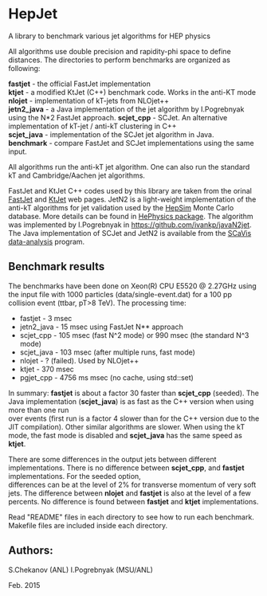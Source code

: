 # HepJet
A library to benchmark various jet algorithms for HEP physics

All algorithms use double precision and rapidity-phi space to define distances. The directories to perform benchmarks are organized as following:

<p>
<b>fastjet</b>       - the official FastJet implementation <br>
<b>ktjet</b>         - a modified KtJet (C++) benchmark code. Works in the anti-KT  mode<br>
<b>nlojet</b>        - implementation of kT-jets from NLOjet++ <br>
<b>jetn2_java</b>    - a Java implementation of the jet algorithm by I.Pogrebnyak using the N*2 FastJet approach. 
<b>scjet_cpp</b>     - SCJet. An alternative implementation of kT-jet / anti-kT clustering in C++<br>
<b>scjet_java</b>    - implementation of the SCJet jet algorithm in Java. <br>
<b>benchmark</b>    -  compare FastJet and SCJet implementations using the same input.<br>
<p>
All algorithms run the anti-kT jet algorithm. One can also run the standard kT and Cambridge/Aachen jet algorithms. 

<p>

FastJet and KtJet C++ codes used by this library are taken  from the orinal <a href="http://fastjet.fr/">FastJet</a> and <a href="https://ktjet.hepforge.org/">KtJet</a> web pages. 
JetN2 is a light-weight implementation of the anti-kT algorithms for jet validation used by the 
<a href="http://atlaswww.hep.anl.gov/hepsim/">HepSim</a> Monte Carlo database.
More details can be found in <a href="https://github.com/chekanov/hephysics">HePhysics package</a>. 
The algorithm was implemented by I.Pogrebnyak in https://github.com/ivankp/javaN2jet. 
The Java implementation of SCJet and JetN2 is available from the <a href="http://jwork.org/scavis/">SCaVis data-analysis</a> program. 

<h2>Benchmark results</h2>

The benchmarks have been done on Xeon(R) CPU E5520 @ 2.27GHz
using the input file with 1000 particles (data/single-event.dat) for a 100 pp collision event
(ttbar, pT>8 TeV). The processing time:

 <ul>
  <li>fastjet    - 3 msec </li>
  <li>jetn2_java - 15 msec using FastJet N** approach</li>
  <li>scjet_cpp -  105 msec (fast N^2 mode) or 990 msec (the standard N^3 mode) </li>   
  <li>scjet_java - 103 msec (after multiple runs, fast mode) </li>
  <li>nlojet    - ? (failed). Used by NLOjet++</li>
  <li>ktjet     - 370 msec</li>
  <li>pgjet_cpp - 4756 ms msec (no cache, using std::set)</li>
</ul> 

In summary: <b>fastjet</b> is  about a factor 30 faster than <b>scjet_cpp</b> (seeded).
The Java implementation (<b>scjet_java</b>) is as fast as the C++ version when using more than one run           
over events (first run is a factor 4 slower than for the C++ version due to the JIT compilation).
Other similar algorithms are slower. When using the kT mode, the fast mode is disabled
and <b>scjet_java</b> has the same speed as <b>ktjet</b>. 

<p>
</p>


There are some differences in the output jets between different implementations. 
There is no difference between <b>scjet_cpp</b>,  and <b>fastjet</b> implementations.
For the seeded option,  
differences can be at the level of 2% for transverse momentum of very soft jets.
The difference between <b>nlojet</b> and  <b>fastjet</b> is also at the level of a few percents. 
No difference is found between <b>fastjet</b> and  <b>ktjet</b> implementations. 

<p>


Read "README" files in each directory to see how to run each benchmark. 
Makefile files are included inside each directory.

Authors: 
--------
S.Chekanov (ANL)
I.Pogrebnyak (MSU/ANL)

Feb. 2015

